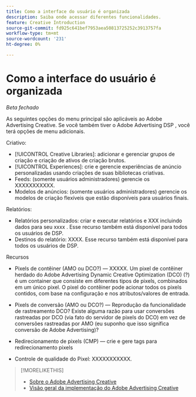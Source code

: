 ```yaml
---
title: Como a interface do usuário é organizada
description: Saiba onde acessar diferentes funcionalidades.
feature: Creative Introduction
source-git-commit: fd925c641bef7953aea50813725252c3913757fa
workflow-type: tm+mt
source-wordcount: '231'
ht-degree: 0%

---
```


# Como a interface do usuário é organizada

*Beta fechado*

<!-- necessary to include this? -->

As seguintes opções do menu principal são aplicáveis ao Adobe Advertising Creative. Se você também tiver o Adobe Advertising DSP <!-- full xxxx -->, você terá opções de menu adicionais.

<!-- Show screen shot of UI for Creative-only clients? -->

<!-- Update DSP Guide to include Creative menu  in UI overview, plus I'll need to add x-refs in various places, including probably in the Intro/Key Features section. -->

Criativo:
* [!UICONTROL Creative Libraries]: adicionar e gerenciar grupos de criação e criação<!-- add x-ref to glossary term --> de ativos de criação brutos.
* [!UICONTROL Experiences]: crie e gerencie experiências de anúncio personalizadas usando criações de suas bibliotecas criativas.
* Feeds: (somente usuários administradores) gerencie os XXXXXXXXXXX.
* Modelos de anúncios: (somente usuários administradores) gerencie os modelos de criação flexíveis que estão disponíveis para usuários finais.

Relatórios:
* Relatórios personalizados: criar e executar relatórios e XXX     incluindo dados para seu xxxx <!-- Will we have specific reports or reporting fct within other reports by creative library, creative, bundle, or experience? -->. Esse recurso também está disponível para todos os usuários de DSP.
* Destinos do relatório: XXXX. Esse recurso também está disponível para todos os usuários de DSP.

Recursos
* Pixels de contêiner (AMO ou DCO?) — <!-- (Administrator users) --> XXXXX. Um pixel de contêiner herdado do Adobe Advertising Dynamic Creative Optimization (DCO) (?) é um container que consiste em diferentes tipos de pixels, combinados em um único pixel. O pixel do contêiner pode acionar todos os pixels contidos, com base na configuração e nos atributos/valores de entrada.

* Pixels de conversão (AMO ou DCO?) — Reprodução da funcionalidade de rastreamento DCO? Existe alguma razão para usar conversões rastreadas por DCO (via fato do servidor de pixels do DCO) em vez de conversões rastreadas por AMO (eu suponho que isso significa conversão de Adobe Advertising)?

* Redirecionamento de pixels (CMP) — crie e gere tags para redirecionamento
pixels

* Controle de qualidade do Pixel: XXXXXXXXXXX.

<!-- XXX: Configure access to an Adobe Experience Manager account. -->



>[!MORELIKETHIS]
>
>* [Sobre o Adobe Advertising Creative](/help/creative/introduction/creative-about.md)
>* [Visão geral da implementação do Adobe Advertising Creative](/help/creative/introduction/implementation-overview.md)
